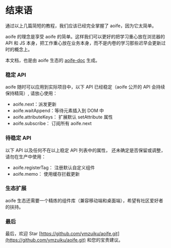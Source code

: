 # 结束语

通过以上几篇简短的教程，我们应该已经完全掌握了 aoife，因为它太简单。

aoife 的理念是享受 aoife 的简单。这样我们可以更好的把学习重心放在浏览器的 API 和 JS 本身，把工作重心放在业务本身，而不是内卷的学习那些迟早会更新过时的概念上。

本文档，也是由 aoife 生态的 [aoife-doc](https://github.com/ymzuiku/aoife-doc.git) 生成。

### 稳定 API

aoife 随时可以应用到实际项目中，以下 API 已经稳定（aoife 公开的 API 会持续保持精简）, 请放心使用：

- aoife.next：派发更新
- aoife.waitAppend：等待元素插入到 DOM 中
- aoife.attributeKeys： 扩展默认 setAttribute 属性
- aoife.subscribe： 订阅所有 aoife.next

### 待稳定 API

以下 API 以及任何不在以上稳定 API 列表中的属性， 还未确定是否保留或调整，请勿在生产中使用：

- aoife.registerTag： 注册默认自定义组件
- aoife.memo： 使用缓存拦截更新

### 生态扩展

aoife 生态还需要一个精炼的组件库（兼容移动端和桌面端），希望有社区爱好者的扶持。

### 最后

最后，欢迎 Star [https://github.com/ymzuiku/aoife.git](https://github.com/ymzuiku/aoife.git) 和您的宝贵建议。
